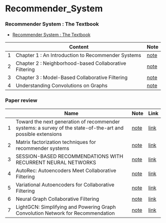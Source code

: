 # Recommender_System

### Recommender System :  The Textbook

- [Recommender System :  The Textbook](http://pzs.dstu.dp.ua/DataMining/recom/bibl/1aggarwal_c_c_recommender_systems_the_textbook.pdf)

|   | Content | Note |
|---|------|---------------| 
| 1 | Chapter 1 : An Introduction to Recommender Systems | [note](https://github.com/inistory/Recommender_System/blob/main/Recommender%20Systems%20:%20the%20textbook/Chapter1.md) |
| 2 | Chapter 2 : Neighborhood-based Collaborative Filtering | [note](study/Recommender%20Systems%20:%20the%20textbook/Chapter2.md) |
| 3 | Chapter 3 : Model-Based Collaborative Filtering | [note](study/Recommender%20Systems%20:%20the%20textbook/Chapter3.md)  |
| 4 | Understanding Convolutions on Graphs | [note](study/Understanding%20Convolutions%20on%20Graphs.md) |

### Paper review
|   | Name | Note |                    Link                    |
|---|------|---------------| ----------------------------|
| 1 |  Toward the next generation of recommender systems: a survey of the state-of-the-art and possible extensions |[note](papers/Toward%20the%20next%20generation%20of%20recommender%20systems:%20a%20survey%20of%20the%20state-of-the-art%20and%20possible%20extensions.md)  | [link](http://pages.stern.nyu.edu/~atuzhili/pdf/TKDE-Paper-as-Printed.pdf) |
| 2 | Matrix factorization techniques for recommender systems |[note](papers/Matrix%20factorization%20techniques%20for%20recommender%20systems.md)  | [link](https://datajobs.com/data-science-repo/Recommender-Systems-%5BNetflix%5D.pdf) |
| 3 | SESSION-BASED RECOMMENDATIONS WITH RECURRENT NEURAL NETWORKS |[note](papers/SESSION-BASED%20RECOMMENDATIONS%20WITH%20RECURRENT%20NEURAL%20NETWORKS.md)  | [link](https://arxiv.org/pdf/1511.06939v4.pdf) |
| 4 | AutoRec: Autoencoders Meet Collaborative Filtering |[note](papers/AutoRec:%20Autoencoders%20Meet%20Collaborative%20Filtering.md)  | [link](https://users.cecs.anu.edu.au/~akmenon/papers/autorec/autorec-paper.pdf) |
| 5 | Variational Autoencoders for Collaborative Filtering |[note](papers/Variational%20Autoencoders%20for%20Collaborative%20Filtering.md)  | [link](https://arxiv.org/pdf/1802.05814.pdf) |
| 6 | Neural Graph Collaborative Filtering |[note](papers/Neural%20Graph%20Collaborative%20Filtering.md)  | [link](https://arxiv.org/abs/1905.08108) |
| 7 | LightGCN: Simplifying and Powering Graph Convolution Network for Recommendation |[note](papers/LightGCN:%20Simplifying%20and%20Powering%20Graph%20Convolution%20Network%20for%20Recommendation.md)  | [link](https://arxiv.org/pdf/2002.02126.pdf) |

